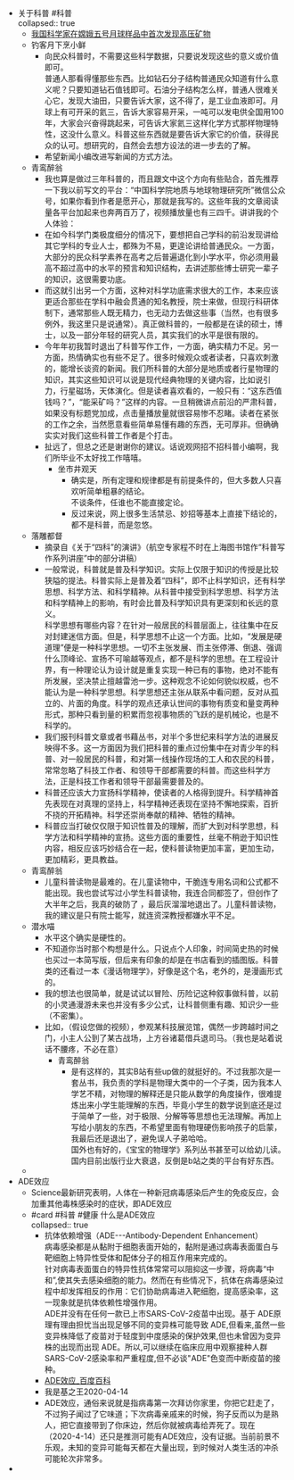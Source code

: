 - 关于科普 #科普  
  collapsed:: true
	- [我国科学家在嫦娥五号月球样品中首次发现高压矿物](https://www.guancha.cn/politics/2022_06_21_645695.shtml)
	- 钓客月下烹小鲜
		- 向民众科普时，不需要这些科学数据，只要说发现这些的意义或价值即可。  
		  普通人那看得懂那些东西。比如钻石分子结构普通民众知道有什么意义呢？只要知道钻石值钱即可。石油分子结构怎么样，普通人很难关心它，发现大油田，只要告诉大家，这不得了，是工业血液即可。月球上有可开采的氦三，告诉大家容易开采，一吨可以发电供全国用100年，大家会兴奋得跳起来，可告诉大家氦三这样化学方式那样物理特性，这没什么意义。科普这些东西就是要告诉大家它的价值，获得民众的认可。想研究的，自然会去想方设法的进一步去的了解。
		- 希望新闻小编改进写新闻的方式方法。
	- 青鸾醉翁
		- 我也算是做过三年科普的，而且跟文中这个方向有些贴合，首先推荐一下我以前写文的平台：“中国科学院地质与地球物理研究所”微信公众号，如果你看到作者是愿开心，那就是我写的。这些年我的文章阅读量各平台加起来也奔两百万了，视频播放量也有三四千。讲讲我的个人体验：
		- 在如今科学门类极度细分的情况下，要想把自己学科的前沿发现讲给其它学科的专业人士，都殊为不易，更遑论讲给普通民众。一方面，大部分的民众科学素养在高考之后普遍退化到小学水平，你必须用最高不超过高中的水平的预言和知识结构，去讲述那些博士研究一辈子的知识，这很需要功底。
		- 而这就引出另一个方面，这种对科学功底需求很大的工作，本来应该更适合那些在学科中融会贯通的知名教授，院士来做，但现行科研体制下，通常那些人既无精力，也无动力去做这些事（当然，也有很多例外，我这里只是说通常）。真正做科普的，一般都是在读的硕士，博士，以及一部分年轻的研究人员，其实我们的水平是很有限的。
		- 今年年初我暂时退出了科普写作工作，一方面，确实精力不足。另一方面，热情确实也有些不足了。很多时候观众或者读者，只喜欢刺激的，能增长谈资的新闻。我们所科普的大部分是地质或者行星物理的知识，其实这些知识可以说是现代经典物理的关键内容，比如说引力，行星磁场，天体演化。但是读者喜欢看的，一般只有：“这东西值钱吗？”，“能采矿吗？”这样的内容。一旦稍微讲点前沿的严肃科普，如果没有标题党加成，点击量播放量就很容易惨不忍睹。读者在紧张的工作之余，当然愿意看些简单易懂有趣的东西，无可厚非。但确确实实对我们这些科普工作者是个打击。
		- 扯远了，但总之还是谢谢你的建议。话说观网招不招科普小编啊，我们所毕业不太好找工作嘻嘻。
			- 坐市井观天
				- 确实是，所有定理和规律都是有前提条件的，但大多数人只喜欢听简单粗暴的结论。  
				  不谈条件，任谁也不能直接定论。
				- 反过来说，网上很多生活禁忌、妙招等基本上直接下结论的，都不是科普，而是忽悠。
	- 落雕都督
		- 摘录自《关于“四科”的演讲》（航空专家程不时在上海图书馆作“科普写作系列讲座”中的部分讲稿）
		- 一般常说，科普就是普及科学知识。实际上仅限于知识的传授是比较狭隘的提法。科普实际上是普及着“四科”，即不止科学知识，还有科学思想、科学方法、和科学精神。从科普中接受到科学思想、科学方法和科学精神上的影响，有时会比普及科学知识具有更深刻和长远的意义。  
		  科学思想有哪些内容？在针对一般居民的科普层面上，往往集中在反对封建迷信方面。但是，科学思想不止这一个方面。比如，“发展是硬道理”便是一种科学思想。一切不主张发展、而主张停滞、倒退、强调什么顶峰论、宣扬不可喻越等观点，都不是科学的思想。在工程设计界，有一种理论认为设计就是重复实现一种已有的事物，绝对不能有所发展，坚决禁止擅越雷池一步。这种观念不论如何貌似权威，也不能认为是一种科学思想。科学思想还主张从联系中看问题，反对从孤立的、片面的角度。科学的观点还承认世间的事物有质变和量变两种形式，那种只看到量的积累而忽视事物质的飞跃的是机械论，也是不科学的。
		- 我们报刊科普文章或者书藉丛书，对半个多世纪来科学方法的进展反映得不多。这一方面因为我们把科普的重点过份集中在对青少年的科普、对一般居民的科普，和对第一线操作现场的工人和农民的科普，常常忽略了科技工作者、和领导干部都需要的科普。而这些科学方法，正是科技工作者和领导干部最需要普及的。
		- 科普还应该大力宣扬科学精神，使读者的人格得到提升。科学精神首先表现在对真理的坚持上，科学精神还表现在坚持不懈地探索，百折不挠的开拓精神。科学还崇尚奉献的精神、牺牲的精神。
		- 科普应当打破仅仅限于知识性普及的理解，而扩大到对科学思想，科学方法和科学精神的宣扬。这些方面的重要性，丝毫不稍逊于知识性内容，相反应该巧妙结合在一起，使科普读物更加丰富，更加生动，更加精彩，更具教益。
	- 青鸾醉翁
		- 儿童科普读物是最难的。在儿童读物中，干脆连专用名词和公式都不能出现。我也尝试写过小学生科普读物，我连合同都签了，但创作了大半年之后，我真的破防了 ，最后灰溜溜地退出了。儿童科普读物，我的建议是只有院士能写，就连资深教授都嫌水平不足。
	- 潜水喵
		- 水平这个确实是硬性的。
		- 不知道你当时那个构想是什么。只说点个人印象，时间简史热的时候也买过一本简写版，但后来有印象的却是在书店看到的插图版。科普类的还看过一本《漫话物理学》，好像是这个名，老外的，是漫画形式的。
		- 我的想法也很简单，就是试试以冒险、历险记这种叙事做科普，以前的小灵通漫游未来也并没有多少公式，让科普侧重有趣、知识少一些（不密集）。
		- 比如，（假设您做的视频），参观某科技展览馆，偶然一步跨越时间之门，小主人公到了某古战场，上方谷诸葛借兵退司马。（我也是站着说话不腰疼，不必在意）
			- 青鸾醉翁
				- 是有这样的，其实B站有些up做的就挺好的。不过我那次是一套丛书，我负责的学科是物理大类中的一个子类，因为我本人学艺不精，对物理的解释还是只能从数学的角度操作，很难提炼出来小学生能理解的东西，毕竟小学生的数学说到底还是过于简单了一些，对于极限、分解等等思想也无法理解。再加上写给小朋友的东西，不希望里面有物理硬伤影响孩子的启蒙，我最后还是退出了，避免误人子弟哈哈。  
				  国外也有好的，《宝宝的物理学》系列丛书甚至可以给幼儿读。国内目前出版行业大衰退，反倒是b站之类的平台有好东西。
	-
- ADE效应
	- Science最新研究表明，人体在一种新冠病毒感染后产生的免疫反应，会加重其他毒株感染时的症状，即ADE效应
	- #card #科普 #健康 什么是ADE效应  
	  collapsed:: true
		- 抗体依赖增强（ADE---Antibody-Dependent Enhancement）  
		  病毒感染都是从黏附于细胞表面开始的，黏附是通过病毒表面蛋白与靶细胞上特异性受体和配体分子的相互作用来完成的。  
		  针对病毒表面蛋白的特异性抗体常常可以阻抑这一步骤，将病毒“中和”,使其失去感染细胞的能力。然而在有些情况下，抗体在病毒感染过程中却发挥相反的作用：它们协助病毒进入靶细胞，提高感染率，这一现象就是抗体依赖性增强作用。  
		  ADE并没有在任何一款已上市SARS-CoV-2疫苗中出现。基于 ADE原理有理由担忧当出现足够不同的变异株可能导致 ADE,但看来,虽然一些变异株降低了疫苗对于轻度到中度感染的保护效果,但也未曾因为变异株的出现而出现 ADE。所以,可以继续在临床应用中观察接种人群 SARS-CoV-2感染率和严重程度,但不必谈"ADE"色变而中断疫苗的接种。
		- [ADE效应_百度百科](https://baike.baidu.com/item/ADE%E6%95%88%E5%BA%94/5152758)
		- 我是基之王2020-04-14
		- ADE效应，通俗来说就是指病毒第一次拜访你家里，你把它赶走了，不过狗子闻过了它味道；下次病毒亲戚来的时候，狗子反而以为是熟人，把它直接带到了你床边，然后你就被病毒给弄死了。现在（2020-4-14）还只是推测可能有ADE效应，没有证据。当前前景不乐观，未知的变异可能每天都在大量出现，到时候对人类生活的冲杀可能轮次非常多。
-